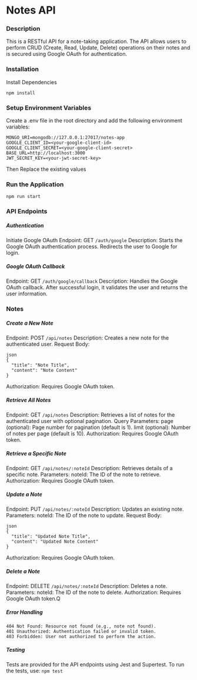 # Notes API
### Description
This is a RESTful API for a note-taking application. The API allows users to perform CRUD (Create, Read, Update, Delete) operations on their notes and is secured using Google OAuth for authentication.

### Installation
Install Dependencies
```
npm install
```

### Setup Environment Variables
Create a .env file in the root directory and add the following environment variables:
```
MONGO_URI=mongodb://127.0.0.1:27017/notes-app
GOOGLE_CLIENT_ID=<your-google-client-id>
GOOGLE_CLIENT_SECRET=<your-google-client-secret>
BASE_URL=http://localhost:3000
JWT_SECRET_KEY=<your-jwt-secret-key>
```
Then Replace the existing values

### Run the Application
```
npm run start
```

### API Endpoints
##### Authentication
Initiate Google OAuth
Endpoint: GET ```/auth/google```
Description: Starts the Google OAuth authentication process. Redirects the user to Google for login.

##### Google OAuth Callback
Endpoint: GET ```/auth/google/callback```
Description: Handles the Google OAuth callback. After successful login, it validates the user and returns the user information.

### Notes
##### Create a New Note
Endpoint: POST ```/api/notes```
Description: Creates a new note for the authenticated user.
Request Body:
```
json
{
  "title": "Note Title",
  "content": "Note Content"
}
```
Authorization: Requires Google OAuth token.

##### Retrieve All Notes
Endpoint: GET ```/api/notes```
Description: Retrieves a list of notes for the authenticated user with optional pagination.
Query Parameters:
page (optional): Page number for pagination (default is 1).
limit (optional): Number of notes per page (default is 10).
Authorization: Requires Google OAuth token.

##### Retrieve a Specific Note
Endpoint: GET ```/api/notes/:noteId```
Description: Retrieves details of a specific note.
Parameters:
noteId: The ID of the note to retrieve.
Authorization: Requires Google OAuth token.

##### Update a Note
Endpoint: PUT ```/api/notes/:noteId```
Description: Updates an existing note.
Parameters:
noteId: The ID of the note to update.
Request Body:
```
json
{
  "title": "Updated Note Title",
  "content": "Updated Note Content"
}
```
Authorization: Requires Google OAuth token.

##### Delete a Note
Endpoint: DELETE ```/api/notes/:noteId```
Description: Deletes a note.
Parameters:
noteId: The ID of the note to delete.
Authorization: Requires Google OAuth token.Q

##### Error Handling
```
404 Not Found: Resource not found (e.g., note not found).
401 Unauthorized: Authentication failed or invalid token.
403 Forbidden: User not authorized to perform the action.
```

##### Testing
Tests are provided for the API endpoints using Jest and Supertest. To run the tests, use:
```npm test```
